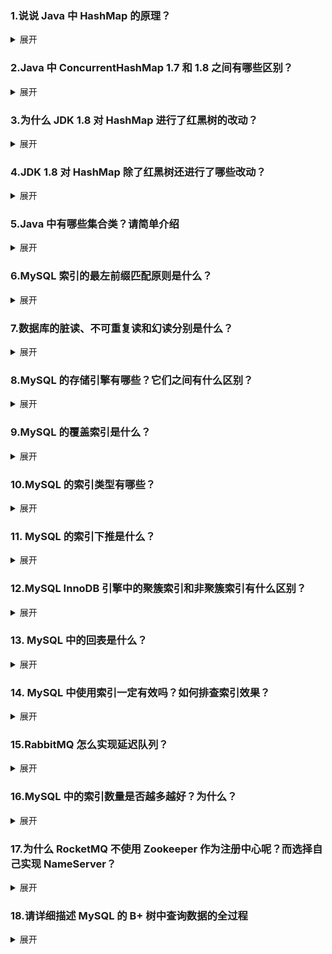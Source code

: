 ### 1.说说 Java 中 HashMap 的原理？
<details>

<summary>展开</summary>

* HashMap是基于哈希表的数据结构，底层实现是桶数组，存储的单元是KV节点，通过对Key的hash，生成index，将节点散列到数组的对应位置。
当有hash冲突的时候，会在对应的位置上生成一个链表，当超过一定阈值的时候，会转化成红黑树。   
* 扩容的负载因子默认0.75，初始数组大小16，链表数化的阈值是链表长度大于8并且数组长度大于64。  
* 通过hash值计算数组位置一般是用取模的方式，在hashmap中，length为n的2次方，所以 h & (length -1) 相当于h%length，这种与运算提高了运算效率。

</details>



### 2.Java 中 ConcurrentHashMap 1.7 和 1.8 之间有哪些区别？

<details>

<summary>展开</summary>

1. 同步锁的粒度不同，1.7在段上加锁。1.8是桶级别的锁，并且插入的时候先用CAS尝试插入空的table槽，当插入node节点的时候才会加同步锁。
2. size的计算方法不同，1.7先尝试无锁统计所有 Segment 的 size，如果失败，锁住所有 Segment 重算。1.8使用 CounterCell 数组分段计数，类似 LongAdder，性能更高。
3. 扩容机制不同，1.7分段扩容，每个段之间互不影响，扩容的时候会锁段。1.8是全局扩容，将扩容任务分成多端，线程之间合作扩容。

</details>

### 3.为什么 JDK 1.8 对 HashMap 进行了红黑树的改动？

<details>

<summary>展开</summary>

当链表长度过长的时候，获取链表节点的操作会从hash表的O(1)变成遍历链表的O(n)，因此要转化成红黑树，红黑树是一种平衡树，插入、查找、删除的时间复杂度是O(log n)，要链表效率高

</details>

###  4.JDK 1.8 对 HashMap 除了红黑树还进行了哪些改动？

<details>

<summary>展开</summary>

* put插入链表方式：从头插法改为尾插法，需要遍历到尾部节点，性能有所下降，但是扩容时不会形成环，因为尾插法不会修改原节点的next，原节点本身是一个竞态变量。
  * 如何形成环：假设线程1取出一个节点，然后这个节点已经在另一个节点做了扩容，它在新桶的头部，这时候线程1要把这个节点的next指向新桶，就是它自身。
* hash的计算：将高 16 位与低 16 位异或，进一步打散哈希值，增强哈希值的均匀性，减少冲突。
* 扩容机制的优化：1.8利用位运算优化迁移逻辑，避免逐个重新计算哈希值。

</details>

### 5.Java 中有哪些集合类？请简单介绍

<details>

<summary>展开</summary>

* List：ArrayList，LinkedList
* Set：HashSet，TreeSet，LinkedHashSet
* Map：HashMap，ConcurrentHashMap，TreeMap，LinkedHashMap，HashTable
* Queue：LinkedList，PriorityQueue

</details>

### 6.MySQL 索引的最左前缀匹配原则是什么？

<details>

<summary>展开</summary>

* 当使用联合索引进行条件查询的时候，查询条件必须从最左边的列开始依次匹配。当遇到索引字段的缺失，或者对索引字段进行范围查询的时候，会导致后面的索引不能完全利用。
* 举个例子，联合索引是(a,b,c)，那么如果where条件中只有ac，那c的索引就用不上，但是可以用到索引下推。

</details>

### 7.数据库的脏读、不可重复读和幻读分别是什么？

<details>

<summary>展开</summary>

* 脏读，读到其他事务未提交的修改数据
* 不可重复读，多次读取同一行数据时，由于其他事务提交的修改，导致结果不一致
* 幻读，在当前事务中，执行相同范围查询时，由于其他事务提交的插入或删除，导致结果集不一致

</details>

### 8.MySQL 的存储引擎有哪些？它们之间有什么区别？
<details>

<summary>展开</summary>

* InnoDB，支持事务，行级锁和外键，支持聚簇索引，有日志系统，支持崩溃恢复，适合高并发读写场景
* MyISAM，不支持事务，表级锁，适合只读或读多写少的场景

</details>

### 9.MySQL 的覆盖索引是什么？
<details>

<summary>展开</summary>

覆盖索引指的是条件查询中用到的索引字段覆盖到了查询字段，这样就可以在二级索引的b+树上找到所需要的字段，不用回表去查主键索引。

</details>

### 10.MySQL 的索引类型有哪些？

<details>

<summary>展开</summary>

* 主键索引，又称聚簇索引，在叶子节点存储整行的数据
* 二级索引，叶子节点只存储索引字段和主键字段
* 覆盖索引，条件查询中用到的索引字段覆盖到了查询字段
* 联合索引，索引的key包含了多个字段，按照从左往右的顺序排序
* 唯一索引，加上唯一约束的索引
* 其他数据结构的索引，哈希索引，全文索引，空间索引


</details>

### 11.	MySQL 的索引下推是什么？

<details>

<summary>展开</summary>

如果 WHERE 条件中包含索引列因为违反最左匹配原则而无法直接用于索引定位的时候，存储引擎可以在扫描索引时应用这些条件进行过滤，而不是将所有匹配的索引记录都回表给 Server 层处理。这样可以减少回表的记录数，提升查询效率。

</details>

### 12.MySQL InnoDB 引擎中的聚簇索引和非聚簇索引有什么区别？
<details>

<summary>展开</summary>

聚簇索引通常是主键索引，在叶子节点存储了行的所有字段数据，非聚簇索引只在叶子节点存储主键字段和索引字段

</details>

### 13.	MySQL 中的回表是什么？

<details>

<summary>展开</summary>

回表是指当查询利用到二级索引但是查询的字段没有完全被二级索引字段覆盖的时候，会把查询到的行根据主键去主键索引里找到其他字段的数据。

</details>

### 14.	MySQL 中使用索引一定有效吗？如何排查索引效果？

<details>

<summary>展开</summary>

* 不一定
* 当表的数量较小的时候或者查询结果集占比很高的时候，全表查询省去了回表和额外的索引查找操作。
* 不恰当的索引使用方式，比如隐式类型转化，违反最左匹配，参与了函数运算。
* 可以执行explain查看执行计划，通过key字段确定是否用到索引，通过type字段确定扫描的类型，通过rows和filtered确定扫描的行数和占比。

</details>


### 15.RabbitMQ 怎么实现延迟队列？

<details>

<summary>展开</summary>

* 使用 TTL 和死信交换机配合，主队列设置TTL当消息没有消费会被视为死信消息，然后配置死信消息需要转发的交换机和队列
* 使用 RabbitMQ Delayed Message Exchange Plugin插件

</details>

### 16.MySQL 中的索引数量是否越多越好？为什么？

<details>

<summary>展开</summary>

不是，索引会增加存储空间，降低写入的效率，加重优化器效率，增加维护成本，还可能让优化器选择相对查询效率不高索引

</details>

### 17.为什么 RocketMQ 不使用 Zookeeper 作为注册中心呢？而选择自己实现 NameServer？
<details>

<summary>展开</summary>

Todo

</details>

### 18.请详细描述 MySQL 的 B+ 树中查询数据的全过程

<details>

<summary>展开</summary>

取出根节点，一般单位是一页，遍历该页，判断条件的字段值和该页的key的大小，找到下一个页，直到找到叶子节点，

</details>